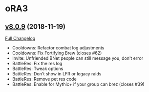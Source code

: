 # oRA3

## [v8.0.9](https://github.com/BigWigsMods/oRA3/tree/v8.0.9) (2018-11-19)
[Full Changelog](https://github.com/BigWigsMods/oRA3/compare/v8.0.8...v8.0.9)

- Cooldowns: Refactor combat log adjustments  
- Cooldowns: Fix Fortifying Brew (closes #62)  
- Invite: Unfriended BNet people can still message you, don't error  
- BattleRes: Fix the res log  
- BattleRes: Tweak options  
- BattleRes: Don't show in LFR or legacy raids  
- BattleRes: Remove pet res code  
- BattleRes: Enable for Mythic+ if your group can brez (closes #39)  
